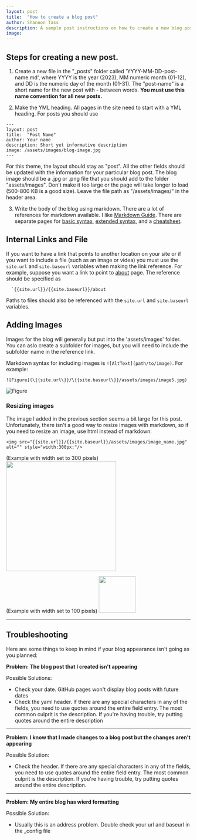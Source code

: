 ```yaml
---
layout: post
title:  "How to create a blog post"
author: Shannon Tass
description: A sample post instructions on how to create a new blog post
image: 
---
```


## Steps for creating a new post.  

1. Create a new file in the "_posts" folder called 'YYYY-MM-DD-post-name.md', where YYYY is the year (2023), MM numeric month (01-12), and DD is the numeric day of the month (01-31).  The "post-name" is a short name for the new post with - between words.  **You must use this name convention for all new posts.**  

2.  Make the YML heading.  All pages in the site need to start with a YML heading.  For posts you should use
```
---
layout: post
title:  "Post Name"
author: Your name
description: Short yet informative description
image: /assets/images/blog-image.jpg
---
```
For this theme, the layout should stay as "post".   All the other fields should be updated with the information for your particular blog post.  The blog image should be a .jpg or .png file that you should add to the folder "assets/images".  Don't make it too large or the page will take longer to load (500-800 KB is a good size).  Leave the file path as "/assets/images/" in the header area.  

3.  Write the body of the blog using markdown.  There are a lot of references for markdown available.  I like [Markdown Guide](https://www.markdownguide.org).  There are separate pages for [basic syntax](https://www.markdownguide.org/basic-syntax/), [extended syntax](https://www.markdownguide.org/extended-syntax/), and a [cheatsheet](https://www.markdownguide.org/cheat-sheet/).  


## Internal Links and File
If you want to have a link that points to another location on your site or if you want to include a file (such as an image or videa) you must use the `site.url` and `site.baseurl` variables when making the link reference.  For example, suppose you want a link to point to [about]({{site.url}}/{{site.baseurl}}/about) page.  The reference should be specified as
```
  `{{site.url}}/{{site.baseurl}}/about
```
Paths to files should also be referenced with the `site.url` and `site.baseurl` variables.

## Adding Images
Images for the blog will generally but put into the 'assets/images' folder.  You can aslo create a subfolder for images, but you will need to include the subfolder name in the reference link. 

Markdown syntax for including images is `![AltText](path/to/image)`.  For example:
```
![Figure](\{{site.url\}}/\{{site.baseurl\}}/assets/images/image5.jpg)
```
![Figure]({{site.url}}/{{site.baseurl}}/assets/images/image5.jpg)


### Resizing images

The image I added in the previous section seems a bit large for this post.  Unfortunately,
there isn't a good way to resize images with markdown, so if you need to resize an image, use html instead of markdown:

```
<img src="{{site.url}}/{{site.baseurl}}/assets/images/image_name.jpg" alt="" style="width:300px;"/>
```

(Example with width set to 300 pixels)
<img src="{{site.url}}/{{site.baseurl}}/assets/images/image5.jpg" alt="" style="width:300px;"/>


(Example with width set to 100 pixels)
<img src="{{site.url}}/{{site.baseurl}}/assets/images/image5.jpg" alt="" style="width:100;"/>



---

## Troubleshooting

Here are some things to keep in mind if your blog appearance isn't going as you planned:

**Problem:  The blog post that I created isn't appearing**

Possible Solutions: 
  - Check your date. GitHub pages won't display blog posts with future dates
  - Check the yaml header.  If there are any special characters in any of the fields, you need to use quotes around the entire field entry.  The most common culprit is the description.  If you're having trouble, try putting quotes around the entire description

---

**Problem:  I know that I made changes to a blog post but the changes aren't appearing**

Possible Solution:
  - Check the header.  If there are any special characters in any of the fields, you need to use quotes around the entire field entry.  The most common culprit is the description.  If you're having trouble, try putting quotes around the entire description.

---

**Problem:  My entire blog has wierd formatting**

Possible Solution:
  - Usually this is an address problem.  Double check your url and baseurl in the _config file

